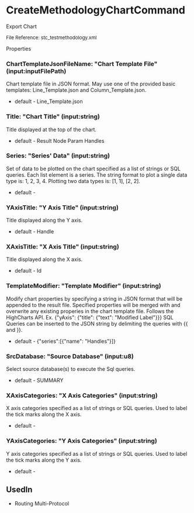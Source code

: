 # CreateMethodologyChartCommand

Export Chart

<font size="2">File Reference: stc_testmethodology.xml</font>

<text>Properties</text>

### ChartTemplateJsonFileName: "Chart Template File" (input:inputFilePath)

Chart template file in JSON format. May use one of the provided basic templates: Line_Template.json and Column_Template.json.

* default - Line_Template.json
### Title: "Chart Title" (input:string)

Title displayed at the top of the chart.

* default - Result Node Param Handles
### Series: "Series' Data" (input:string)

Set of data to be plotted on the chart specified as a list of strings or SQL queries. Each list element is a series. The string format to plot a single data type is: 1, 2, 3, 4. Plotting two data types is: [1, 1], [2, 2].

* default - 
### YAxisTitle: "Y Axis Title" (input:string)

Title displayed along the Y axis.

* default - Handle
### XAxisTitle: "X Axis Title" (input:string)

Title displayed along the X axis.

* default - Id
### TemplateModifier: "Template Modifier" (input:string)

Modify chart properties by specifying a string in JSON format that will be appended to the result file. Specified properties will be merged with and overwrite any existing properies in the chart template file. Follows the HighCharts API. Ex. {"yAxis": {"title": {"text": "Modified Label"}}} SQL Queries can be inserted to the JSON string by delimiting the queries with {{ and }}.

* default - {"series":[{"name": "Handles"}]}
### SrcDatabase: "Source Database" (input:u8)

Select source database(s) to execute the Sql queries.

* default - SUMMARY
### XAxisCategories: "X Axis Categories" (input:string)

X axis categories specified as a list of strings or SQL queries. Used to label the tick marks along the X axis.

* default - 
### YAxisCategories: "Y Axis Categories" (input:string)

Y axis categories specified as a list of strings or SQL queries. Used to label the tick marks along the Y axis.

* default - 
## UsedIn
* Routing Multi-Protocol

